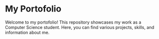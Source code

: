 # My Portofolio

Welcome to my portofolio! This repository showcases my work as a Computer Science student. Here, you can find various projects, skills, and information about me.

